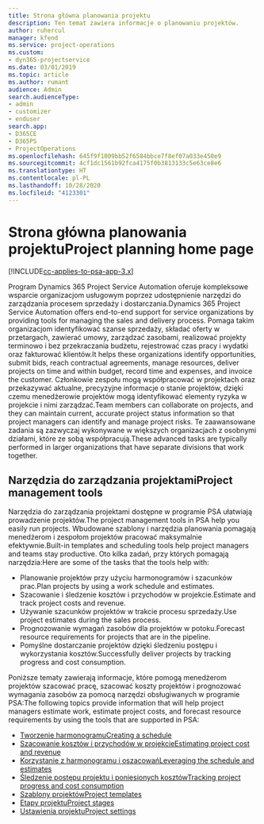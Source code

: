 ```yaml
---
title: Strona główna planowania projektu
description: Ten temat zawiera informacje o planowaniu projektów.
author: ruhercul
manager: kfend
ms.service: project-operations
ms.custom:
- dyn365-projectservice
ms.date: 03/01/2019
ms.topic: article
ms.author: rumant
audience: Admin
search.audienceType:
- admin
- customizer
- enduser
search.app:
- D365CE
- D365PS
- ProjectOperations
ms.openlocfilehash: 645f9f1009bb52f6584bbce7f8ef07a033e450e9
ms.sourcegitcommit: 4cf1dc1561b92fca4175f0b3813133c5e63ce8e6
ms.translationtype: HT
ms.contentlocale: pl-PL
ms.lasthandoff: 10/28/2020
ms.locfileid: "4123301"
---
```

# <a name="project-planning-home-page"></a><span data-ttu-id="79f60-103">Strona główna planowania projektu</span><span class="sxs-lookup"><span data-stu-id="79f60-103">Project planning home page</span></span>

[!INCLUDE[cc-applies-to-psa-app-3.x](../includes/cc-applies-to-psa-app-3x.md)]

<span data-ttu-id="79f60-104">Program Dynamics 365 Project Service Automation oferuje kompleksowe wsparcie organizacjom usługowym poprzez udostępnienie narzędzi do zarządzania procesem sprzedaży i dostarczania.</span><span class="sxs-lookup"><span data-stu-id="79f60-104">Dynamics 365 Project Service Automation offers end-to-end support for service organizations by providing tools for managing the sales and delivery process.</span></span> <span data-ttu-id="79f60-105">Pomaga takim organizacjom identyfikować szanse sprzedaży, składać oferty w przetargach, zawierać umowy, zarządzać zasobami, realizować projekty terminowo i bez przekraczania budżetu, rejestrować czas pracy i wydatki oraz fakturować klientów.</span><span class="sxs-lookup"><span data-stu-id="79f60-105">It helps these organizations identify opportunities, submit bids, reach contractual agreements, manage resources, deliver projects on time and within budget, record time and expenses, and invoice the customer.</span></span> <span data-ttu-id="79f60-106">Członkowie zespołu mogą współpracować w projektach oraz przekazywać aktualne, precyzyjne informacje o stanie projektów, dzięki czemu menedżerowie projektów mogą identyfikować elementy ryzyka w projekcie i nimi zarządzać.</span><span class="sxs-lookup"><span data-stu-id="79f60-106">Team members can collaborate on projects, and they can maintain current, accurate project status information so that project managers can identify and manage project risks.</span></span> <span data-ttu-id="79f60-107">Te zaawansowane zadania są zazwyczaj wykonywane w większych organizacjach z osobnymi działami, które ze sobą współpracują.</span><span class="sxs-lookup"><span data-stu-id="79f60-107">These advanced tasks are typically performed in larger organizations that have separate divisions that work together.</span></span>

## <a name="project-management-tools"></a><span data-ttu-id="79f60-108">Narzędzia do zarządzania projektami</span><span class="sxs-lookup"><span data-stu-id="79f60-108">Project management tools</span></span>

<span data-ttu-id="79f60-109">Narzędzia do zarządzania projektami dostępne w programie PSA ułatwiają prowadzenie projektów.</span><span class="sxs-lookup"><span data-stu-id="79f60-109">The project management tools in PSA help you easily run projects.</span></span> <span data-ttu-id="79f60-110">Wbudowane szablony i narzędzia planowania pomagają menedżerom i zespołom projektów pracować maksymalnie efektywnie.</span><span class="sxs-lookup"><span data-stu-id="79f60-110">Built-in templates and scheduling tools help project managers and teams stay productive.</span></span> <span data-ttu-id="79f60-111">Oto kilka zadań, przy których pomagają narzędzia:</span><span class="sxs-lookup"><span data-stu-id="79f60-111">Here are some of the tasks that the tools help with:</span></span>

- <span data-ttu-id="79f60-112">Planowanie projektów przy użyciu harmonogramów i szacunków prac.</span><span class="sxs-lookup"><span data-stu-id="79f60-112">Plan projects by using a work schedule and estimates.</span></span>
- <span data-ttu-id="79f60-113">Szacowanie i śledzenie kosztów i przychodów w projekcie.</span><span class="sxs-lookup"><span data-stu-id="79f60-113">Estimate and track project costs and revenue.</span></span>
- <span data-ttu-id="79f60-114">Używanie szacunków projektów w trakcie procesu sprzedaży.</span><span class="sxs-lookup"><span data-stu-id="79f60-114">Use project estimates during the sales process.</span></span>
- <span data-ttu-id="79f60-115">Prognozowanie wymagań zasobów dla projektów w potoku.</span><span class="sxs-lookup"><span data-stu-id="79f60-115">Forecast resource requirements for projects that are in the pipeline.</span></span>
- <span data-ttu-id="79f60-116">Pomyślne dostarczanie projektów dzięki śledzeniu postępu i wykorzystania kosztów.</span><span class="sxs-lookup"><span data-stu-id="79f60-116">Successfully deliver projects by tracking progress and cost consumption.</span></span>

<span data-ttu-id="79f60-117">Poniższe tematy zawierają informacje, które pomogą menedżerom projektów szacować pracę, szacować koszty projektów i prognozować wymagania zasobów za pomocą narzędzi obsługiwanych w programie PSA:</span><span class="sxs-lookup"><span data-stu-id="79f60-117">The following topics provide information that will help project managers estimate work, estimate project costs, and forecast resource requirements by using the tools that are supported in PSA:</span></span>

- [<span data-ttu-id="79f60-118">Tworzenie harmonogramu</span><span class="sxs-lookup"><span data-stu-id="79f60-118">Creating a schedule</span></span>](project-creating.md)
- [<span data-ttu-id="79f60-119">Szacowanie kosztów i przychodów w projekcie</span><span class="sxs-lookup"><span data-stu-id="79f60-119">Estimating project cost and revenue</span></span>](project-estimating.md)
- [<span data-ttu-id="79f60-120">Korzystanie z harmonogramu i oszacowań</span><span class="sxs-lookup"><span data-stu-id="79f60-120">Leveraging the schedule and estimates</span></span>](project-leveraging.md)
- [<span data-ttu-id="79f60-121">Śledzenie postępu projektu i poniesionych kosztów</span><span class="sxs-lookup"><span data-stu-id="79f60-121">Tracking project progress and cost consumption</span></span>](project-tracking.md)
- [<span data-ttu-id="79f60-122">Szablony projektów</span><span class="sxs-lookup"><span data-stu-id="79f60-122">Project templates</span></span>](project-templates.md)
- [<span data-ttu-id="79f60-123">Etapy projektu</span><span class="sxs-lookup"><span data-stu-id="79f60-123">Project stages</span></span>](project-stages.md)
- [<span data-ttu-id="79f60-124">Ustawienia projektu</span><span class="sxs-lookup"><span data-stu-id="79f60-124">Project settings</span></span>](project-settings.md)
